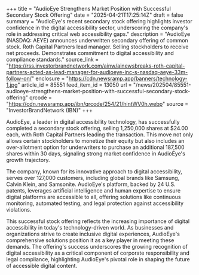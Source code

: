 +++
title = "AudioEye Strengthens Market Position with Successful Secondary Stock Offering"
date = "2025-04-21T17:25:14Z"
draft = false
summary = "AudioEye's recent secondary stock offering highlights investor confidence in the digital accessibility sector, underscoring the company's role in addressing critical web accessibility gaps."
description = "AudioEye (NASDAQ: AEYE) announces underwritten secondary offering of common stock. Roth Capital Partners lead manager. Selling stockholders to receive net proceeds. Demonstrates commitment to digital accessibility and compliance standards."
source_link = "https://rss.investorbrandnetwork.com/ainw/ainewsbreaks-roth-capital-partners-acted-as-lead-manager-for-audioeye-inc-s-nasdaq-aeye-33m-follow-on/"
enclosure = "https://cdn.newsramp.app/banners/technology-1.jpg"
article_id = 85551
feed_item_id = 13050
url = "/news/202504/85551-audioeye-strengthens-market-position-with-successful-secondary-stock-offering"
qrcode = "https://cdn.newsramp.app/ibn/qrcode/254/21/hintWV0h.webp"
source = "InvestorBrandNetwork (IBN)"
+++

<p>AudioEye, a leader in digital accessibility technology, has successfully completed a secondary stock offering, selling 1,250,000 shares at $24.00 each, with Roth Capital Partners leading the transaction. This move not only allows certain stockholders to monetize their equity but also includes an over-allotment option for underwriters to purchase an additional 187,500 shares within 30 days, signaling strong market confidence in AudioEye's growth trajectory.</p><p>The company, known for its innovative approach to digital accessibility, serves over 127,000 customers, including global brands like Samsung, Calvin Klein, and Samsonite. AudioEye's platform, backed by 24 U.S. patents, leverages artificial intelligence and human expertise to ensure digital platforms are accessible to all, offering solutions like continuous monitoring, automated testing, and legal protection against accessibility violations.</p><p>This successful stock offering reflects the increasing importance of digital accessibility in today's technology-driven world. As businesses and organizations strive to create inclusive digital experiences, AudioEye's comprehensive solutions position it as a key player in meeting these demands. The offering's success underscores the growing recognition of digital accessibility as a critical component of corporate responsibility and legal compliance, highlighting AudioEye's pivotal role in shaping the future of accessible digital content.</p>